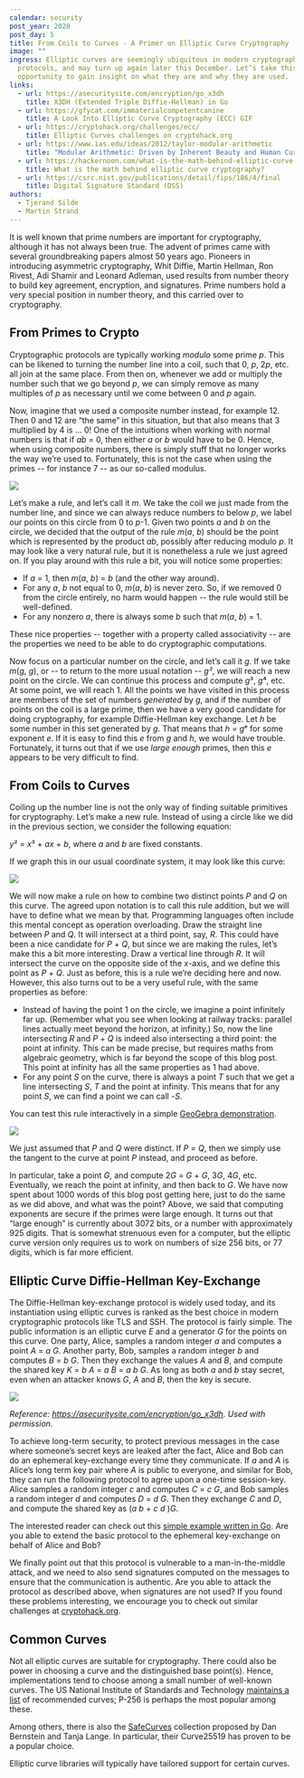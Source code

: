 ```yaml
---
calendar: security
post_year: 2020
post_day: 5
title: From Coils to Curves - A Primer on Elliptic Curve Cryptography
image: ""
ingress: Elliptic curves are seemingly ubiquitous in modern cryptographic
  protocols, and may turn up again later this December. Let’s take this
  opportunity to gain insight on what they are and why they are used.
links:
  - url: https://asecuritysite.com/encryption/go_x3dh
    title: X3DH (Extended Triple Diffie-Hellman) in Go
  - url: https://gfycat.com/immaterialcompetentcanine
    title: A Look Into Elliptic Curve Cryptography (ECC) GIF
  - url: https://cryptohack.org/challenges/ecc/
    title: Elliptic Curves challenges on cryptohack.org
  - url: https://www.ias.edu/ideas/2012/taylor-modular-arithmetic
    title: "Modular Arithmetic: Driven by Inherent Beauty and Human Curiosity"
  - url: https://hackernoon.com/what-is-the-math-behind-elliptic-curve-cryptography-f61b25253da3
    title: What is the math behind elliptic curve cryptography?
  - url: https://csrc.nist.gov/publications/detail/fips/186/4/final
    title: Digital Signature Standard (DSS)
authors:
  - Tjerand Silde
  - Martin Strand
---
```

It is well known that prime numbers are important for cryptography, although it has not always been true. The advent of primes came with several groundbreaking papers almost 50 years ago. Pioneers in introducing asymmetric cryptography, Whit Diffie, Martin Hellman, Ron Rivest, Adi Shamir and Leonard Adleman, used results from number theory to build key agreement, encryption, and signatures. Prime numbers hold a very special position in number theory, and this carried over to cryptography.

## From Primes to Crypto

Cryptographic protocols are typically working *modulo* some prime *p*. This can be likened to turning the number line into a coil, such that 0, *p*, 2*p*, etc. all join at the same place. From then on, whenever we add or multiply the number such that we go beyond *p*, we can simply remove as many multiples of *p* as necessary until we come between 0 and *p* again.

Now, imagine that we used a composite number instead, for example 12. Then 0 and 12 are “the same” in this situation, but that also means that 3 multiplied by 4 is ... 0! One of the intuitions when working with normal numbers is that if *ab* = 0, then either *a* or *b* would have to be 0. Hence, when using composite numbers, there is simply stuff that no longer works the way we’re used to. Fortunately, this is not the case when using the primes -- for instance 7 -- as our so-called modulus.

![](/assets/curves.png)

Let’s make a rule, and let’s call it *m*. We take the coil we just made from the number line, and since we can always reduce numbers to below *p*, we label our points on this circle from 0 to *p*-1. Given two points *a* and *b* on the circle, we decided that the output of the rule *m*(*a*, *b*) should be the point which is represented by the product *ab*, possibly after reducing modulo *p*. It may look like a very natural rule, but it is nonetheless a rule we just agreed on. If you play around with this rule a bit, you will notice some properties:

* If *a* = 1, then *m*(*a*, *b*) = *b* (and the other way around).
* For any *a*, *b* not equal to 0, *m*(*a*, *b*) is never zero. So, if we removed 0 from the circle entirely, no harm would happen -- the rule would still be well-defined.
* For any nonzero *a*, there is always some *b* such that *m*(*a*, *b*) = 1.

These nice properties -- together with a property called associativity -- are the properties we need to be able to do cryptographic computations.

Now focus on a particular number on the circle, and let’s call it *g*. If we take *m*(*g*, *g*), or -- to return to the more usual notation -- *g²*, we will reach a new point on the circle. We can continue this process and compute *g*³, *g*⁴, etc. At some point, we will reach 1. All the points we have visited in this process are members of the set of numbers *generated* by *g*, and if the number of points on the coil is a large prime, then we have a very good candidate for doing cryptography, for example Diffie-Hellman key exchange. Let *h* be some number in this set generated by *g*. That means that *h* = *g*ᵉ for some exponent *e*. If it is easy to find this *e* from *g* and *h*, we would have trouble. Fortunately, it turns out that if we use *large enough* primes, then this *e* appears to be very difficult to find.

## From Coils to Curves

Coiling up the number line is not the only way of finding suitable primitives for cryptography. Let’s make a new rule. Instead of using a circle like we did in the previous section, we consider the following equation:

*y*² = *x*³ + *ax* + *b*, where *a* and *b* are fixed constants.

If we graph this in our usual coordinate system, it may look like this curve:

![](/assets/curves2.png)

We will now make a rule on how to combine two distinct points *P* and *Q* on this curve. The agreed upon notation is to call this rule addition, but we will have to define what we mean by that. Programming languages often include this mental concept as operation overloading. Draw the straight line between *P* and *Q*. It will intersect at a third point, say, *R*. This could have been a nice candidate for *P* + *Q*, but since we are making the rules, let’s make this a bit more interesting. Draw a vertical line through *R*. It will intersect the curve on the opposite side of the *x*-axis, and we define this point as *P* + *Q*. Just as before, this is a rule we’re deciding here and now. However, this also turns out to be a very useful rule, with the same properties as before:

* Instead of having the point 1 on the circle, we imagine a point infinitely far up. (Remember what you see when looking at railway tracks: parallel lines actually meet beyond the horizon, at infinity.) So, now the line intersecting *R* and *P* + *Q* is indeed also intersecting a third point: the point at infinity. This can be made precise, but requires maths from algebraic geometry, which is far beyond the scope of this blog post. This point at infinity has all the same properties as 1 had above.
* For any point *S* on the curve, there is always a point *T* such that we get a line intersecting *S*, *T* and the point at infinity. This means that for any point *S*, we can find a point we can call -*S*.

You can test this rule interactively in a simple [GeoGebra demonstration](https://www.geogebra.org/m/ukhajwzs).

![](/assets/ec_group_law.gif)

We just assumed that *P* and *Q* were distinct. If *P* = *Q*, then we simply use the tangent to the curve at point *P* instead, and proceed as before.

In particular, take a point *G*, and compute 2*G* = *G* + *G*, 3*G*, 4*G*, etc. Eventually, we reach the point at infinity, and then back to *G*. We have now spent about 1000 words of this blog post getting here, just to do the same as we did above, and what was the point? Above, we said that computing exponents are secure if the primes were large enough. It turns out that “large enough” is currently about 3072 bits, or a number with approximately 925 digits. That is somewhat strenuous even for a computer, but the elliptic curve version only requires us to work on numbers of size 256 bits, or 77 digits, which is far more efficient.

## Elliptic Curve Diffie-Hellman Key-Exchange

The Diffie-Hellman key-exchange protocol is widely used today, and its instantiation using elliptic curves is ranked as the best choice in modern cryptographic protocols like TLS and SSH. The protocol is fairly simple. The public information is an elliptic curve *E* and a generator *G* for the points on this curve. One party, Alice, samples a random integer *a* and computes a point *A* = *a* *G*. Another party, Bob, samples a random integer *b* and computes *B* = *b* *G*. Then they exchange the values *A* and *B*, and compute the shared key *K* = *b* *A* = *a* *B* = *a* *b* *G*. As long as both *a* and *b* stay secret, even when an attacker knows *G*, *A* and *B*, then the key is secure.

![](/assets/dh.png)

*Reference: <https://asecuritysite.com/encryption/go_x3dh>. Used with permission.*

To achieve long-term security, to protect previous messages in the case where someone’s secret keys are leaked after the fact, Alice and Bob can do an ephemeral key-exchange every time they communicate. If *a* and *A* is Alice’s long term key pair where *A* is public to everyone, and similar for Bob, they can run the following protocol to agree upon a one-time session-key. Alice samples a random integer *c* and computes *C* = *c* *G*, and Bob samples a random integer *d* and computes *D* = *d* *G*. Then they exchange *C* and *D*, and compute the shared key as (*a* *b* + *c* *d* )*G*.

The interested reader can check out this [simple example written in Go](https://play.golang.org/p/qJBI0_2lsGP). Are you able to extend the basic protocol to the ephemeral key-exchange on behalf of Alice and Bob?

We finally point out that this protocol is vulnerable to a man-in-the-middle attack, and we need to also send signatures computed on the messages to ensure that the communication is authentic. Are you able to attack the protocol as described above, when signatures are not used? If you found these problems interesting, we encourage you to check out similar challenges at [cryptohack.org](https://cryptohack.org/).

## Common Curves

Not all elliptic curves are suitable for cryptography. There could also be power in choosing a curve and the distinguished base point(s). Hence, implementations tend to choose among a small number of well-known curves. The US National Institute of Standards and Technology [maintains a list](https://csrc.nist.gov/publications/detail/fips/186/4/final) of recommended curves; P-256 is perhaps the most popular among these. 

Among others, there is also the [SafeCurves](https://safecurves.cr.yp.to) collection proposed by Dan Bernstein and Tanja Lange. In particular, their Curve25519 has proven to be a popular choice.

Elliptic curve libraries will typically have tailored support for certain curves.